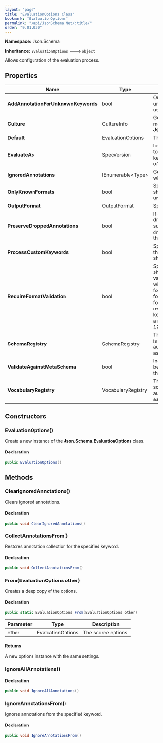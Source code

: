 ```yaml
---
layout: "page"
title: "EvaluationOptions Class"
bookmark: "EvaluationOptions"
permalink: "/api/JsonSchema.Net/:title/"
order: "9.01.030"
---
```

**Namespace:** Json.Schema

**Inheritance:**
`EvaluationOptions`
 🡒 
`object`

Allows configuration of the evaluation process.

## Properties

| Name | Type | Summary |
|---|---|---|
| **AddAnnotationForUnknownKeywords** | bool | Outputs an annotation that lists any unknown keywords.  Can be<br>useful for catching typos. |
| **Culture** | CultureInfo | Gets or sets the culture for error messages.  Overrides **Json.Schema.ErrorMessages.Culture**. |
| **Default** | EvaluationOptions | The default settings. |
| **EvaluateAs** | SpecVersion | Indicates which specification version to process as.  This will filter the keywords<br>of a schema based on their support. |
| **IgnoredAnnotations** | IEnumerable\<Type\> | Gets the set of keyword types from which annotations will be ignored. |
| **OnlyKnownFormats** | bool | Specifies whether the `format` keyword should fail validations for<br>unknown formats.  Default is false. |
| **OutputFormat** | OutputFormat | Specifies the output format. |
| **PreserveDroppedAnnotations** | bool | If enabled, annotations that are dropped as a result of a failing<br>subschema will be reported in a `droppedAnnotations` property in<br>the output. |
| **ProcessCustomKeywords** | bool | Specifies whether custom keywords that aren't defined in vocabularies<br>should be processed.  Default is false. |
| **RequireFormatValidation** | bool | Specifies whether the `format` keyword should be required to provide<br>validation results.  Default is false, which just produces annotations<br>for drafts 2019-09 and prior or follows the behavior set forth by the<br>format-annotation vocabulary requirement in the `$vocabulary` keyword in<br>a meta-schema declaring draft 2020-12. |
| **SchemaRegistry** | SchemaRegistry | The local schema registry.  If a schema is not found here, it will<br>automatically check the global registry as well. |
| **ValidateAgainstMetaSchema** | bool | Indicates whether the schema should be validated against its `$schema` value.<br>this is not typically necessary. |
| **VocabularyRegistry** | VocabularyRegistry | The local vocabulary registry.  If a schema is not found here, it will<br>automatically check the global registry as well. |

## Constructors

### EvaluationOptions()

Create a new instance of the **Json.Schema.EvaluationOptions** class.

#### Declaration

```c#
public EvaluationOptions()
```


## Methods

### ClearIgnoredAnnotations()

Clears ignored annotations.

#### Declaration

```c#
public void ClearIgnoredAnnotations()
```


### CollectAnnotationsFrom()

Restores annotation collection for the specified keyword.

#### Declaration

```c#
public void CollectAnnotationsFrom()
```


### From(EvaluationOptions other)

Creates a deep copy of the options.

#### Declaration

```c#
public static EvaluationOptions From(EvaluationOptions other)
```

| Parameter | Type | Description |
|---|---|---|
| other | EvaluationOptions | The source options. |


#### Returns

A new options instance with the same settings.

### IgnoreAllAnnotations()



#### Declaration

```c#
public void IgnoreAllAnnotations()
```


### IgnoreAnnotationsFrom()

Ignores annotations from the specified keyword.

#### Declaration

```c#
public void IgnoreAnnotationsFrom()
```


